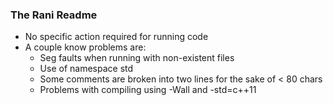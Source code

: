 ### The Rani Readme

- No specific action required for running code
- A couple know problems are:
	- Seg faults when running with non-existent files
	- Use of namespace std
	- Some comments are broken into two lines for the sake of < 80 chars
	- Problems with compiling using -Wall and -std=c++11